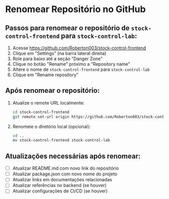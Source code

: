 # Renomear Repositório no GitHub

## Passos para renomear o repositório de `stock-control-frontend` para `stock-control-lab`:

1. Acesse https://github.com/Roberton003/stock-control-frontend
2. Clique em "Settings" (na barra lateral direita)
3. Role para baixo até a seção "Danger Zone"
4. Clique no botão "Rename" próximo a "Repository name"
5. Altere o nome de `stock-control-frontend` para `stock-control-lab`
6. Clique em "Rename repository"

## Após renomear o repositório:

1. Atualize o remote URL localmente:
   ```bash
   cd stock-control-frontend
   git remote set-url origin https://github.com/Roberton003/stock-control-lab.git
   ```

2. Renomeie o diretório local (opcional):
   ```bash
   cd ..
   mv stock-control-frontend stock-control-lab
   ```

## Atualizações necessárias após renomear:

- [ ] Atualizar README.md com novo link do repositório
- [ ] Atualizar package.json com novo nome do projeto
- [ ] Atualizar links em documentações relacionadas
- [ ] Atualizar referências no backend (se houver)
- [ ] Atualizar configurações de CI/CD (se houver)